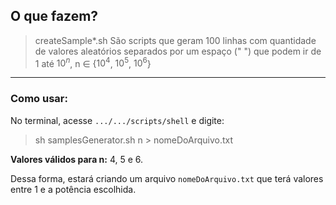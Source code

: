 ## O que fazem?

> createSample*.sh 
São scripts que geram 100 linhas com quantidade de valores aleatórios separados por um espaço (" ") que podem ir de 1 até $10^n$, n ∈ {$10^4$, $10^5$, $10^6$}

---
### Como usar:

No terminal, acesse `.../.../scripts/shell` e digite:
> sh samplesGenerator.sh n > nomeDoArquivo.txt 

**Valores válidos para n:** 4, 5 e 6. 

Dessa forma, estará criando um arquivo `nomeDoArquivo.txt` que terá valores entre 1 e a potência escolhida.